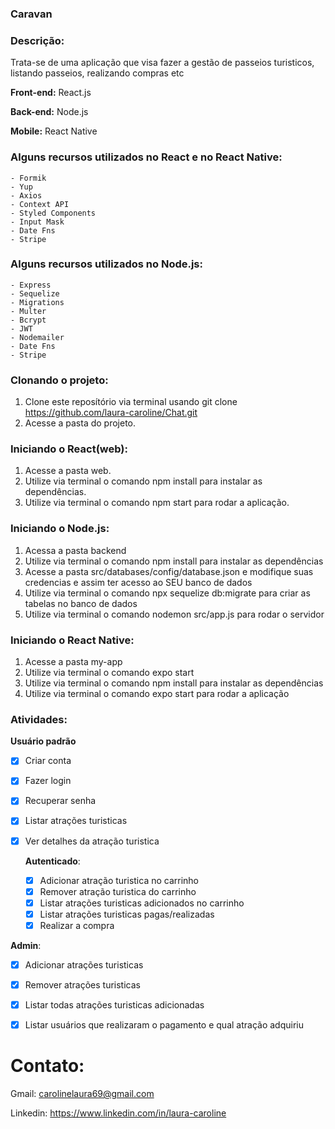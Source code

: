 
### Caravan          

### Descrição:
Trata-se de uma aplicação que visa fazer a gestão de passeios turisticos,
listando passeios, realizando compras etc

**Front-end:** React.js

**Back-end:** Node.js

**Mobile:** React Native

### Alguns recursos utilizados no React e no React Native:

    - Formik 
    - Yup
    - Axios
    - Context API
    - Styled Components
    - Input Mask
    - Date Fns
    - Stripe
    

### Alguns recursos utilizados no Node.js:

    - Express
    - Sequelize
    - Migrations
    - Multer
    - Bcrypt
    - JWT
    - Nodemailer
    - Date Fns
    - Stripe
### Clonando o projeto:

1. Clone este reposítório via terminal usando git clone https://github.com/laura-caroline/Chat.git
2. Acesse a pasta do projeto.

### Iniciando o React(web):

1. Acesse a pasta web.
2. Utilize via terminal o comando npm install para instalar as dependências.
3. Utilize via terminal o comando npm start para rodar a aplicação.

### Iniciando o Node.js:

1. Acessa a pasta backend
2. Utilize via terminal o comando npm install para instalar as dependências
3. Acesse a pasta src/databases/config/database.json e modifique suas credencias e assim ter acesso ao SEU banco de dados
4. Utilize via terminal o comando npx sequelize db:migrate para criar as tabelas no banco de dados
5. Utilize via terminal o comando nodemon src/app.js para rodar o servidor


### Iniciando o React Native:

1. Acesse a pasta my-app
2. Utilize via terminal o comando expo start
3. Utilize via terminal o comando npm install para instalar as dependências
4. Utilize via terminal o comando expo start para rodar a aplicação


### Atividades:

**Usuário padrão**
- [x] Criar conta
- [x] Fazer login
- [x] Recuperar senha
- [x] Listar atrações turisticas
- [x] Ver detalhes da atração turistica

  **Autenticado**:
  
    - [x] Adicionar atração turistica no carrinho
    - [x] Remover atração turistica do carrinho
    - [x] Listar atrações turisticas adicionados no carrinho
    - [x] Listar atrações turisticas pagas/realizadas
    - [x] Realizar a compra
    
 **Admin**:
 - [x] Adicionar atrações turisticas
 - [x] Remover atrações turisticas
 - [x] Listar todas atrações turisticas adicionadas
 - [x] Listar usuários que realizaram o pagamento e qual atração adquiriu 
 
    
    
    





# Contato:

  Gmail: carolinelaura69@gmail.com 
  
  Linkedin: https://www.linkedin.com/in/laura-caroline

